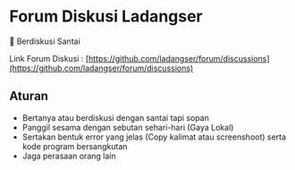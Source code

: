 # Forum Diskusi Ladangser
🌴 Berdiskusi Santai

Link Forum Diskusi : [https://github.com/ladangser/forum/discussions](https://github.com/ladangser/forum/discussions)

## Aturan
- Bertanya atau berdiskusi dengan santai tapi sopan
- Panggil sesama dengan sebutan sehari-hari (Gaya Lokal)
- Sertakan bentuk error yang jelas (Copy kalimat atau screenshoot) serta kode program bersangkutan
- Jaga perasaan orang lain
